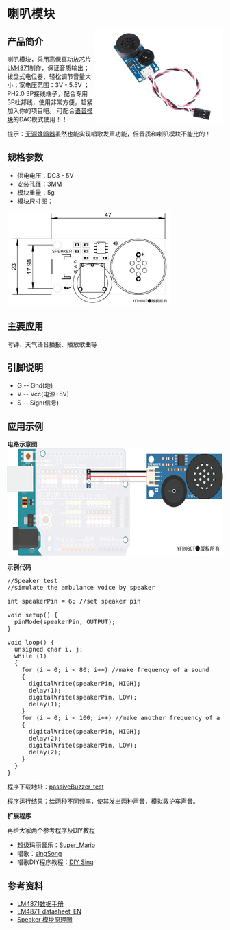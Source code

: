 # 喇叭模块 #

<img src="https://raw.githubusercontent.com/YFROBOT-TM/YFRobot-Sensor-Module/master/Speaker-%E5%96%87%E5%8F%AD%E6%A8%A1%E5%9D%97/pic/Speaker.jpg" alt="Speaker" width="300" div align=right />

## 产品简介 ##
喇叭模块，采用高保真功放芯片[LM4871](http://wiki.yfrobot.com/datasheet/LM4871_datasheet_EN.pdf)制作，保证音质输出；拨盘式电位器，轻松调节音量大小；宽电压范围：3V - 5.5V ；PH2.0 3P接线端子，配合专用3P杜邦线，使用非常方便，赶紧加入你的项目吧。
可配合[语音模块](http://www.yfrobot.com/wiki/index.php?title=%E8%AF%AD%E9%9F%B3%E6%A8%A1%E5%9D%97)的DAC模式使用！！

提示：[无源蜂鸣器](http://www.yfrobot.com/wiki/index.php?title=%E6%97%A0%E6%BA%90%E8%9C%82%E9%B8%A3%E5%99%A8)虽然也能实现唱歌发声功能，但音质和喇叭模块不能比的！


## 规格参数 ##
- 供电电压：DC3 - 5V
- 安装孔径：3MM
- 模块重量：5g
- 模块尺寸图：
<img src="https://raw.githubusercontent.com/YFROBOT-TM/YFRobot-Sensor-Module/master/Speaker-%E5%96%87%E5%8F%AD%E6%A8%A1%E5%9D%97/pic/Speaker_size.jpg" alt="Speaker_size" height="220" />


## 主要应用 ##
时钟、天气语音播报、播放歌曲等


## 引脚说明 ##
* G  --  Gnd(地)
* V  --  Vcc(电源+5V)
* S  --  Sign(信号)


## 应用示例 ##
**电路示意图**
<img src="https://raw.githubusercontent.com/YFROBOT-TM/YFRobot-Sensor-Module/master/Speaker-%E5%96%87%E5%8F%AD%E6%A8%A1%E5%9D%97/pic/Speaker_circuit.png" alt="Speaker_circuit" height="250" />


**示例代码**
<pre >
//Speaker test
//simulate the ambulance voice by speaker

int speakerPin = 6; //set speaker pin

void setup() {
  pinMode(speakerPin, OUTPUT);
}

void loop() {
  unsigned char i, j;
  while (1)
  {
    for (i = 0; i < 80; i++) //make frequency of a sound
    {
      digitalWrite(speakerPin, HIGH);
      delay(1);
      digitalWrite(speakerPin, LOW);
      delay(1);
    }
    for (i = 0; i < 100; i++) //make another frequency of a sound
    {
      digitalWrite(speakerPin, HIGH);
      delay(2);
      digitalWrite(speakerPin, LOW);
      delay(2);
    }
  }
}
</pre>

程序下载地址：[passiveBuzzer_test](https://eyun.baidu.com/s/3kVGDZUn)

程序运行结果：给两种不同频率，使其发出两种声音，模拟救护车声音。


**扩展程序**

再给大家两个参考程序及DIY教程

* 超级玛丽音乐：[Super_Mario](https://eyun.baidu.com/s/3jIIHRP8)
* 唱歌：[singSong](https://eyun.baidu.com/s/3o8UKVH4)
* 唱歌DIY程序教程：[DIY Sing](http://www.yfrobot.com/thread-2269-1-1.html)


## 参考资料 ##

* [LM4871数据手册](http://wiki.yfrobot.com/datasheet/LM4871%E6%95%B0%E6%8D%AE%E6%89%8B%E5%86%8C.pdf)
* [LM4871_datasheet_EN](http://wiki.yfrobot.com/datasheet/LM4871_datasheet_EN.pdf)
* [Speaker 模块原理图](http://wiki.yfrobot.com/Speaker/speaker_sch.pdf)
